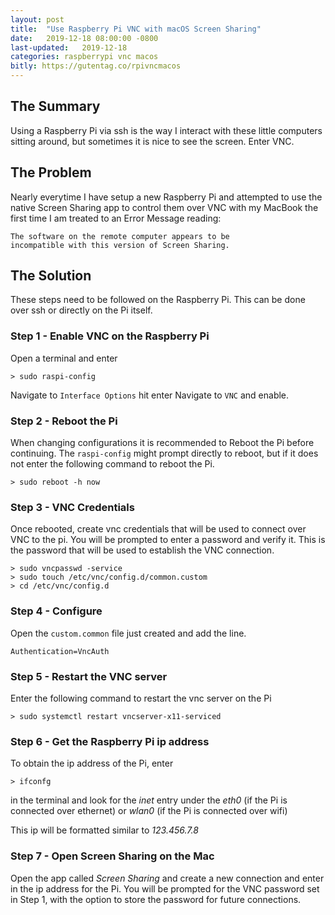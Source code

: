 ```yaml
---
layout: post
title:  "Use Raspberry Pi VNC with macOS Screen Sharing"
date:   2019-12-18 08:00:00 -0800
last-updated:   2019-12-18
categories: raspberrypi vnc macos
bitly: https://gutentag.co/rpivncmacos
---
```


## The Summary

Using a Raspberry Pi via ssh is the way I interact with these little computers sitting around, but sometimes it is nice to see the screen. Enter VNC.

## The Problem

Nearly everytime I have setup a new Raspberry Pi and attempted to use the native Screen Sharing app to control them over VNC with my MacBook the first time I am treated to an Error Message reading:

```
The software on the remote computer appears to be
incompatible with this version of Screen Sharing.
```

## The Solution

These steps need to be followed on the Raspberry Pi.  This can be done over ssh or directly on the Pi itself.

### Step 1 - Enable VNC on the Raspberry Pi
Open a terminal and enter
```
> sudo raspi-config
```

Navigate to ```Interface Options``` hit enter
Navigate to ```VNC``` and enable.

### Step 2 - Reboot the Pi

When changing configurations it is recommended to Reboot the Pi before continuing.  The ```raspi-config``` might prompt directly to reboot, but if it does not enter the following command to reboot the Pi.

```
> sudo reboot -h now
```

### Step 3 - VNC Credentials

Once rebooted, create vnc credentials that will be used to connect over VNC to the pi.  You will be prompted to enter a password and verify it.  This is the password that will be used to establish the VNC connection.

```
> sudo vncpasswd -service
> sudo touch /etc/vnc/config.d/common.custom
> cd /etc/vnc/config.d
```

### Step 4 - Configure

Open the ```custom.common``` file just created and add the line.

```
Authentication=VncAuth
```

### Step 5 - Restart the VNC server

Enter the following command to restart the vnc server on the Pi

```
> sudo systemctl restart vncserver-x11-serviced
```

### Step 6 - Get the Raspberry Pi ip address

To obtain the ip address of the Pi, enter

```
> ifconfg
```

in the terminal and look for the _inet_ entry under the _eth0_ (if the Pi is connected over ethernet) or _wlan0_ (if the Pi is connected over wifi)

This ip will be formatted similar to _123.456.7.8_

### Step 7 - Open Screen Sharing on the Mac

Open the app called _Screen Sharing_ and create a new connection and enter in the ip address for the Pi.  You will be prompted for the VNC password set in Step 1, with the option to store the password for future connections.

